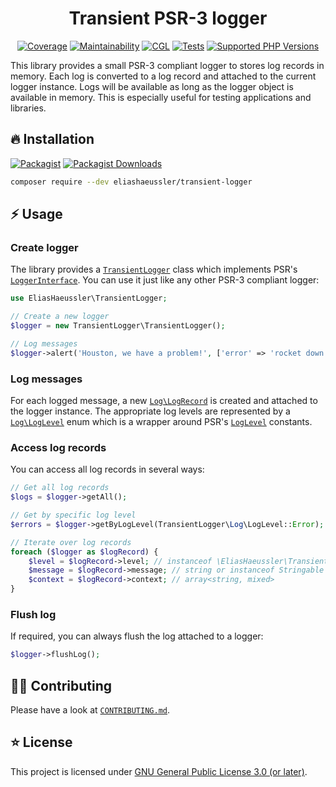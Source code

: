 <div align="center">

# Transient PSR-3 logger

[![Coverage](https://img.shields.io/codecov/c/github/eliashaeussler/transient-logger?logo=codecov&token=4BM8pdRAmL)](https://codecov.io/gh/eliashaeussler/transient-logger)
[![Maintainability](https://img.shields.io/codeclimate/maintainability/eliashaeussler/transient-logger?logo=codeclimate)](https://codeclimate.com/github/eliashaeussler/transient-logger/maintainability)
[![CGL](https://img.shields.io/github/actions/workflow/status/eliashaeussler/transient-logger/cgl.yaml?label=cgl&logo=github)](https://github.com/eliashaeussler/transient-logger/actions/workflows/cgl.yaml)
[![Tests](https://img.shields.io/github/actions/workflow/status/eliashaeussler/transient-logger/tests.yaml?label=tests&logo=github)](https://github.com/eliashaeussler/transient-logger/actions/workflows/tests.yaml)
[![Supported PHP Versions](https://img.shields.io/packagist/dependency-v/eliashaeussler/transient-logger/php?logo=php)](https://packagist.org/packages/eliashaeussler/transient-logger)

</div>

This library provides a small PSR-3 compliant logger to stores log
records in memory. Each log is converted to a log record and attached
to the current logger instance. Logs will be available as long as
the logger object is available in memory. This is especially useful
for testing applications and libraries.

## 🔥 Installation

[![Packagist](https://img.shields.io/packagist/v/eliashaeussler/transient-logger?label=version&logo=packagist)](https://packagist.org/packages/eliashaeussler/transient-logger)
[![Packagist Downloads](https://img.shields.io/packagist/dt/eliashaeussler/transient-logger?color=brightgreen)](https://packagist.org/packages/eliashaeussler/transient-logger)

```bash
composer require --dev eliashaeussler/transient-logger
```

## ⚡ Usage

### Create logger

The library provides a [`TransientLogger`](src/TransientLogger.php) class
which implements PSR's [`LoggerInterface`](https://github.com/php-fig/log/blob/master/src/LoggerInterface.php).
You can use it just like any other PSR-3 compliant logger:

```php
use EliasHaeussler\TransientLogger;

// Create a new logger
$logger = new TransientLogger\TransientLogger();

// Log messages
$logger->alert('Houston, we have a problem!', ['error' => 'rocket down']);
```

### Log messages

For each logged message, a new [`Log\LogRecord`](src/Log/LogRecord.php) is
created and attached to the logger instance. The appropriate log levels are
represented by a [`Log\LogLevel`](src/Log/LogLevel.php) enum which is a wrapper
around PSR's [`LogLevel`](https://github.com/php-fig/log/blob/master/src/LogLevel.php) constants.

### Access log records

You can access all log records in several ways:

```php
// Get all log records
$logs = $logger->getAll();

// Get by specific log level
$errors = $logger->getByLogLevel(TransientLogger\Log\LogLevel::Error);

// Iterate over log records
foreach ($logger as $logRecord) {
    $level = $logRecord->level; // instanceof \EliasHaeussler\TransientLogger\Log\LogLevel
    $message = $logRecord->message; // string or instanceof Stringable
    $context = $logRecord->context; // array<string, mixed>
}
```

### Flush log

If required, you can always flush the log attached to a logger:

```php
$logger->flushLog();
```

## 🧑‍💻 Contributing

Please have a look at [`CONTRIBUTING.md`](CONTRIBUTING.md).

## ⭐ License

This project is licensed under [GNU General Public License 3.0 (or later)](LICENSE).
